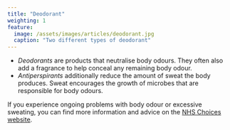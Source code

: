 ```yaml
---
title: "Deodorant"
weighting: 1
feature:
  image: /assets/images/articles/deodorant.jpg
  caption: "Two different types of deodorant"
---
```


- *Deodorants* are products that neutralise body odours. They often also add a fragrance to help conceal any remaining body odour.
- *Antiperspirants* additionally reduce the amount of sweat the body produces. Sweat encourages the growth of microbes that are responsible for body odours.

If you experience ongoing problems with body odour or excessive sweating, you can find more information and advice on the [NHS Choices website](http://www.nhs.uk/conditions/Body-odour/Pages/Introduction.aspx).